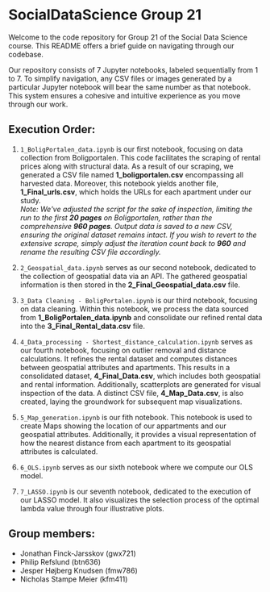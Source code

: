# SocialDataScience Group 21

Welcome to the code repository for Group 21 of the Social Data Science course. This README offers a brief guide on navigating through our codebase.

Our repository consists of 7 Jupyter notebooks, labeled sequentially from 1 to 7. To simplify navigation, any CSV files or images generated by a particular Jupyter notebook will bear the same number as that notebook. This system ensures a cohesive and intuitive experience as you move through our work.

## Execution Order:
1. `1_BoligPortalen_data.ipynb` is our first notebook, focusing on data collection from Boligportalen. This code facilitates the scraping of rental prices along with structural data. As a result of our scraping, we generated a CSV file named **1_boligportalen.csv** encompassing all harvested data. Moreover, this notebook yields another file, **1_Final_urls.csv**, which holds the URLs for each apartment under our study.  
*Note: We've adjusted the script for the sake of inspection, limiting the run to the first ***20 pages*** on Boligportalen, rather than the comprehensive ***960 pages***. Output data is saved to a new CSV, ensuring the original dataset remains intact. If you wish to revert to the extensive scrape, simply adjust the iteration count back to ***960*** and rename the resulting CSV file accordingly.*

2. `2_Geospatial_data.ipynb` serves as our second notebook, dedicated to the collection of geospatial data via an API. The gathered geospatial information is then stored in the **2_Final_Geospatial_data.csv** file.

3. `3_Data Cleaning - BoligPortalen.ipynb` is our third notebook, focusing on data cleaning. Within this notebook, we process the data sourced from **1_BoligPortalen_data.ipynb** and consolidate our refined rental data into the **3_Final_Rental_data.csv** file.

4. `4_Data_processing - Shortest_distance_calculation.ipynb` serves as our fourth notebook, focusing on outlier removal and distance calculations. It refines the rental dataset and computes distances between geospatial attributes and apartments. This results in a consolidated dataset, **4_Final_Data.csv**, which includes both geospatial and rental information. Additionally, scatterplots are generated for visual inspection of the data. A distinct CSV file, **4_Map_Data.csv**, is also created, laying the groundwork for subsequent map visualizations.

5. `5_Map_generation.ipynb` is our fith notebook. This notebook is used to create Maps showing the location of our appartments and our geospatial attributes. Additionally, it provides a visual representation of how the nearest distance from each apartment to its geospatial attributes is calculated.

6. `6_OLS.ipynb` serves as our sixth notebook where we compute our OLS model. 

7. `7_LASSO.ipynb` is our seventh notebook, dedicated to the execution of our LASSO model. It also visualizes the selection process of the optimal lambda value through four illustrative plots.


## Group members:
- Jonathan Finck-Jarsskov (gwx721)
- Philip Refslund (btn636)
- Jesper Højberg Knudsen (fmw786)
- Nicholas Stampe Meier (kfm411)
